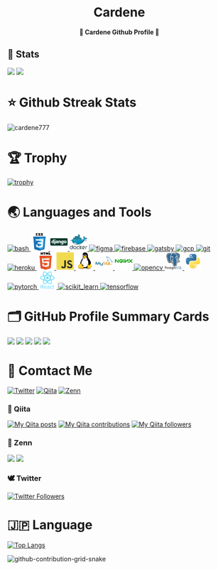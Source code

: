 <div align="center">
  <h1>Cardene</h1>
  <p>
    <strong>🦔 Cardene Github Profile 🦔</strong>
  </p>
</div>

## 🦔 Stats
<img height="200px" src="https://github-readme-stats.vercel.app/api?username=cardene777&show_icons=true&theme=gruvbox" />    <img height="200px" src="https://github-readme-stats.vercel.app/api/top-langs/?username=cardene777&layout=compact&theme=gruvbox" />

# ⭐️ Github Streak Stats
<p><img align="center" src="https://github-readme-streak-stats.herokuapp.com/?user=cardene777&" alt="cardene777" /></p>  
  
# 🏆 Trophy
[![trophy](https://github-profile-trophy.vercel.app/?username=cardene777&theme=onedark&rank=SECRET,SSS,SS,S,AAA,AA,A)](https://github.com/ryo-ma/github-profile-trophy)

# 🌏 Languages and Tools
<p align="left"> <a href="https://www.gnu.org/software/bash/" target="_blank"> <img src="https://www.vectorlogo.zone/logos/gnu_bash/gnu_bash-icon.svg" alt="bash" width="40" height="40"/> </a> <a href="https://www.w3schools.com/css/" target="_blank"> <img src="https://raw.githubusercontent.com/devicons/devicon/master/icons/css3/css3-original-wordmark.svg" alt="css3" width="40" height="40"/> </a> <a href="https://www.djangoproject.com/" target="_blank"> <img src="https://raw.githubusercontent.com/devicons/devicon/master/icons/django/django-original.svg" alt="django" width="40" height="40"/> </a> <a href="https://www.docker.com/" target="_blank"> <img src="https://raw.githubusercontent.com/devicons/devicon/master/icons/docker/docker-original-wordmark.svg" alt="docker" width="40" height="40"/> </a> <a href="https://www.figma.com/" target="_blank"> <img src="https://www.vectorlogo.zone/logos/figma/figma-icon.svg" alt="figma" width="40" height="40"/> </a> <a href="https://firebase.google.com/" target="_blank"> <img src="https://www.vectorlogo.zone/logos/firebase/firebase-icon.svg" alt="firebase" width="40" height="40"/> </a> <a href="https://www.gatsbyjs.com/" target="_blank"> <img src="https://www.vectorlogo.zone/logos/gatsbyjs/gatsbyjs-icon.svg" alt="gatsby" width="40" height="40"/> </a> <a href="https://cloud.google.com" target="_blank"> <img src="https://www.vectorlogo.zone/logos/google_cloud/google_cloud-icon.svg" alt="gcp" width="40" height="40"/> </a> <a href="https://git-scm.com/" target="_blank"> <img src="https://www.vectorlogo.zone/logos/git-scm/git-scm-icon.svg" alt="git" width="40" height="40"/> </a> <a href="https://heroku.com" target="_blank"> <img src="https://www.vectorlogo.zone/logos/heroku/heroku-icon.svg" alt="heroku" width="40" height="40"/> </a> <a href="https://www.w3.org/html/" target="_blank"> <img src="https://raw.githubusercontent.com/devicons/devicon/master/icons/html5/html5-original-wordmark.svg" alt="html5" width="40" height="40"/> </a> <a href="https://developer.mozilla.org/en-US/docs/Web/JavaScript" target="_blank"> <img src="https://raw.githubusercontent.com/devicons/devicon/master/icons/javascript/javascript-original.svg" alt="javascript" width="40" height="40"/> </a> <a href="https://www.linux.org/" target="_blank"> <img src="https://raw.githubusercontent.com/devicons/devicon/master/icons/linux/linux-original.svg" alt="linux" width="40" height="40"/> </a> <a href="https://www.mysql.com/" target="_blank"> <img src="https://raw.githubusercontent.com/devicons/devicon/master/icons/mysql/mysql-original-wordmark.svg" alt="mysql" width="40" height="40"/> </a> <a href="https://www.nginx.com" target="_blank"> <img src="https://raw.githubusercontent.com/devicons/devicon/master/icons/nginx/nginx-original.svg" alt="nginx" width="40" height="40"/> </a> <a href="https://opencv.org/" target="_blank"> <img src="https://www.vectorlogo.zone/logos/opencv/opencv-icon.svg" alt="opencv" width="40" height="40"/> </a> <a href="https://www.postgresql.org" target="_blank"> <img src="https://raw.githubusercontent.com/devicons/devicon/master/icons/postgresql/postgresql-original-wordmark.svg" alt="postgresql" width="40" height="40"/> </a> <a href="https://www.python.org" target="_blank"> <img src="https://raw.githubusercontent.com/devicons/devicon/master/icons/python/python-original.svg" alt="python" width="40" height="40"/> </a> <a href="https://pytorch.org/" target="_blank"> <img src="https://www.vectorlogo.zone/logos/pytorch/pytorch-icon.svg" alt="pytorch" width="40" height="40"/> </a> <a href="https://reactjs.org/" target="_blank"> <img src="https://raw.githubusercontent.com/devicons/devicon/master/icons/react/react-original-wordmark.svg" alt="react" width="40" height="40"/> </a> <a href="https://scikit-learn.org/" target="_blank"> <img src="https://upload.wikimedia.org/wikipedia/commons/0/05/Scikit_learn_logo_small.svg" alt="scikit_learn" width="40" height="40"/> </a> <a href="https://www.tensorflow.org" target="_blank"> <img src="https://www.vectorlogo.zone/logos/tensorflow/tensorflow-icon.svg" alt="tensorflow" width="40" height="40"/> </a> </p>  

# 🗂 GitHub Profile Summary Cards
![](https://github-profile-summary-cards.vercel.app/api/cards/profile-details?username=cardene777&theme=solarized)
![](https://github-profile-summary-cards.vercel.app/api/cards/repos-per-language?username=cardene777&theme=solarized)
![](https://github-profile-summary-cards.vercel.app/api/cards/most-commit-language?username=cardene777&theme=solarized)
![](https://github-profile-summary-cards.vercel.app/api/cards/stats?username=cardene777&theme=solarized)
![](https://github-profile-summary-cards.vercel.app/api/cards/productive-time?username=cardene777&theme=solarized)

# 💌 Comtact Me 

[![Twitter](https://img.shields.io/badge/-Twitter-white?&logo=Twitter)](https://twitter.com/cardene777)
[![Qiita](https://img.shields.io/badge/-Qiita-F6F6F4?&logo=Qiita)](https://qiita.com/cardene)
[![Zenn](https://img.shields.io/badge/-Zenn-3EA8FF)](https://zenn.dev/heku)

### 🌵 Qiita
[![My Qiita posts](https://qiita-badge.apiapi.app/s/cardene/posts.svg)](http://qiita.com/cardene)
[![My Qiita contributions](https://qiita-badge.apiapi.app/s/cardene/contributions.svg)](http://qiita.com/cardene)
[![My Qiita followers](https://qiita-badge.apiapi.app/s/cardene/followers.svg)](http://qiita.com/cardene)  

### 📘 Zenn
![](https://zenn-badge.herokuapp.com/s/heku/likes?style=plastic)
![](https://zenn-badge.herokuapp.com/s/heku/followers?style=plastic)  

### 🕊 Twitter
[![Twitter Followers](https://img.shields.io/twitter/follow/cardene777?label=Twitter_followers&logo=twitter&style=flat)](https://twitter.com/cardene777)  

# 🇯🇵 Language
[![Top Langs](https://github-readme-stats.vercel.app/api/top-langs/?username=cardene777&layout=compact)](https://github.com/anuraghazra/github-readme-stats)

![github-contribution-grid-snake](https://raw.githubusercontent.com/cardene777/cardene777/master/img/snake.svg)  

